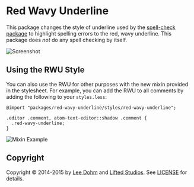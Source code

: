 # Red Wavy Underline

This package changes the style of underline used by the [spell-check package][spell-check] to highlight spelling errors to the red, wavy underline. This package does *not* do any spell checking by itself.

![Screenshot](https://raw.githubusercontent.com/lee-dohm/red-wavy-underline/master/spelling-example.png)

## Using the RWU Style

You can also use the RWU for other purposes with the new mixin provided in the stylesheet. For example, you can add the RWU to all comments by adding the following to your `styles.less`:

```LESS
@import "packages/red-wavy-underline/styles/red-wavy-underline";

.editor .comment, atom-text-editor::shadow .comment {
  .red-wavy-underline;
}
```

![Mixin Example](https://raw.githubusercontent.com/lee-dohm/red-wavy-underline/master/mixin-example.png)

## Copyright

Copyright &copy; 2014-2015 by [Lee Dohm](http://www.lee-dohm.com) and [Lifted Studios](http://www.liftedstudios.com). See [LICENSE] for details.

[LICENSE]: https://github.com/lee-dohm/red-wavy-underline/blob/master/LICENSE.md
[spell-check]: https://atom.io/packages/spell-check
